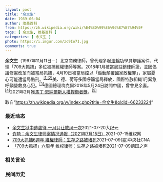 ```yaml
---
layout: post
title: "余文生"
date: 1989-06-04
author: 维基百科
from: https://zh.wikipedia.org/wiki/%E4%BD%99%E6%96%87%E7%94%9F
tags: [ 余文生, 维基百科 ]
categories: [ 余文生 ]
photo: https://i.imgur.com/zc9Io71.jpg
comments: true
---
```

<div class="mw-parser-output">
<p><b>余文生</b>（1967年11月11日<span class="useeditintro" title="Template:BLP editintro">－</span>）北京商務律師，曾代理多起<a href="/wiki/%E6%B3%95%E8%BC%AA%E5%8A%9F" class="mw-redirect" title="法輪功">法輪功</a>學員辯護案件、代理「709大抓捕」多位被捕維權律師等案。2018年1月被當局註銷律師證，並因倡議修憲改革而被當局抓捕，4月19日被當局控以「煽動顛覆國家政權罪」，家屬憂心可能遭當局酷刑。<sup id="cite_ref-EPO0420_1-0" class="reference"><a href="#cite_note-EPO0420-1">[1]</a></sup><sup id="cite_ref-bbc17_2-0" class="reference"><a href="#cite_note-bbc17-2">[2]</a></sup>美、德、荷等多國呼籲當局釋放，國際特赦組織1月緊急呼籲營救良心犯。<sup id="cite_ref-amnesty_3-0" class="reference"><a href="#cite_note-amnesty-3">[3]</a></sup>德國總理梅克爾2018年5月24日訪問中國，曾會見余妻。<sup id="cite_ref-4" class="reference"><a href="#cite_note-4">[4]</a></sup>2021年2月獲<a href="/wiki/%E9%A9%AC%E4%B8%81%C2%B7%E6%81%A9%E7%BA%B3%E5%B0%94%E6%96%AF%E4%BA%BA%E6%9D%83%E6%8D%8D%E5%8D%AB%E8%80%85%E5%A5%96" title="马丁·恩纳尔斯人权捍卫者奖">馬丁·恩納爾斯人權捍衛者獎</a>。<sup id="cite_ref-5" class="reference"><a href="#cite_note-5">[5]</a></sup>
</p>
</div><noscript><img src="//zh.wikipedia.org/wiki/Special:CentralAutoLogin/start?type=1x1" alt="" title="" width="1" height="1" style="border: none; position: absolute;"></noscript>
<div class="printfooter">取自“<a dir="ltr" href="https://zh.wikipedia.org/w/index.php?title=余文生&amp;oldid=66233224">https://zh.wikipedia.org/w/index.php?title=余文生&amp;oldid=66233224</a>”</div><div id="recent-news"><h3>最近动态</h3><ul><li><a href="https://nodebe4.github.io/waimei/2021-07-20/%E4%BD%99%E6%96%87%E7%94%9F%E7%8B%B1%E4%B8%AD%E9%81%AD%E8%99%90%E5%BE%85-%E4%B8%80%E6%9C%88%E5%8F%AA%E8%AE%A9%E6%94%BE%E9%A3%8E%E4%B8%80%E6%AC%A1" title="余文生狱中遭虐待 一月只让放风一次—— 【大纪元2021年07月20日讯】（大纪元记者洪宁采访报导）7月20日下午，许艳第六次赴南京监狱探望丈夫余文生律师，得知狱方一个月只给余文生一次放风时间。...">余文生狱中遭虐待 一月只让放风一次</a><time>2021-07-20</time><a class="tag">大纪元</a></li>
<li><a href="https://nodebe4.github.io/waimei/2021-07-15/%E8%AE%B8%E8%89%B3-%E4%BD%99%E6%96%87%E7%94%9F%E5%BE%8B%E5%B8%88%E6%A1%88%E6%83%85%E5%86%B5%E9%80%9A%E6%8A%A5-2021%E5%B9%B47%E6%9C%8815%E6%97%A5" title="许艳：余文生律师案情况通报（2021年7月15日）—— 2021年7月15日，早上9:10分，许艳接到南京监狱电话，一位男士工作人员，告知我，南京因出现1例疫情，南京监狱7月份停止家属探视，我问...">许艳：余文生律师案情况通报（2021年7月15日）</a><time>2021-07-15</time><a class="tag">维权网</a></li>
<li><a href="https://nodebe4.github.io/waimei/2021-07-09/709%E5%A4%A7%E6%8A%93%E6%8D%956%E9%80%B1%E5%B9%B4-%E7%B6%AD%E6%AC%8A%E5%BE%8B%E5%B8%AB-%E7%94%9F%E5%AD%98%E4%B9%8B%E8%B7%AF%E8%A2%AB%E5%A0%B5%E6%AD%BB" title="709大抓捕6週年 維權律師：生存之路被堵死—— （中央社台北9日電）中國「709大抓捕案」今天屆滿6週年，當年被判刑入獄的律師雖已多半獲釋，但曾為多名維權律師辯護的余文生至今仍在南京監獄服刑。...">709大抓捕6週年 維權律師：生存之路被堵死</a><time>2021-07-09</time><a class="tag">(臺)中央社CNA</a></li>
<li><a href="https://nodebe4.github.io/waimei/2021-07-09/709%E5%A4%A7%E6%8A%93%E6%8D%95-%E5%85%AD%E5%91%A8%E5%B9%B4-%E7%BB%B4%E6%9D%83%E5%BE%8B%E5%B8%88-%E7%94%9F%E5%AD%98%E4%B9%8B%E8%B7%AF%E8%A2%AB%E5%A0%B5%E6%AD%BB" title="「709大抓捕」六周年 维权律师：生存之路被堵死—— William Yang2021-07-09T06:14:03.464Z 曾为多名709维权律师辩护的余文生，至今仍在南京监狱服刑。 (德国...">「709大抓捕」六周年 维权律师：生存之路被堵死</a><time>2021-07-09</time><a class="tag">德国之声</a></li>
</ul></div><div id="open-opinion"><h3>相关言论</h3><ul></ul></div><div id="mjls-record"><h3>民间历史</h3><ul></ul></div>